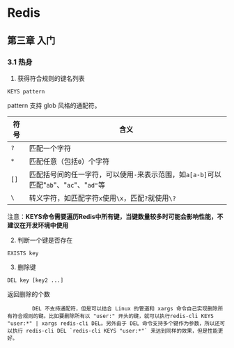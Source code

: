 # Redis

## 第三章  入门

### 3.1 热身

1. 获得符合规则的键名列表

`KEYS pattern`

pattern 支持 glob 风格的通配符。

|符号|含义|
|---| --- |
|`?`|匹配一个字符|
|`*`|匹配任意（包括`0`）个字符|
|`[]`|匹配括号间的任一字符，可以使用`-`来表示范围，如`a[a-b]`可以匹配"`ab`"、"`ac`"、"`ad"`等|
|`\`|转义字符，如匹配字符`x`使用`\x`，匹配`?`就使用`\?`|

注意：**KEYS命令需要遍历Redis中所有键，当键数量较多时可能会影响性能，不建议在开发环境中使用**

2. 判断一个键是否存在

`EXISTS key`

3. 删除键

`DEL key [key2 ...]`

返回删除的个数

            DEL 不支持通配符，但是可以结合 Linux 的管道和 xargs 命令自己实现删除所有符合规则的键。比如要删除所有以 "user:" 开头的键，就可以执行redis-cli KEYS "user:*" | xargs redis-cli DEL。另外由于 DEL 命令支持多个键作为参数，所以还可以执行 redis-cli DEL `redis-cli KEYS "user:*"` 来达到同样的效果，但是性能更好。